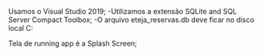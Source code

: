 Usamos o Visual Studio 2019;
  -Utilizamos a extensão SQLite and SQL Server Compact Toolbox;
  -O arquivo eteja_reservas.db deve ficar no disco local C:

Tela de running app é a Splash Screen;

